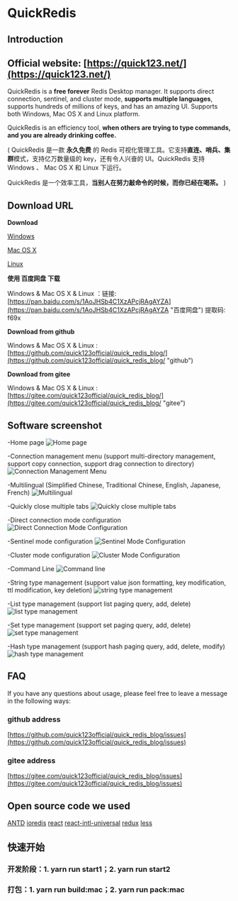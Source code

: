 # QuickRedis
## Introduction
## Official website: [https://quick123.net/](https://quick123.net/)
QuickRedis is a **free forever** Redis Desktop manager. It supports direct connection, sentinel, and cluster mode, **supports multiple languages**, supports hundreds of millions of keys, and has an amazing UI. Supports both Windows, Mac OS X and Linux platform.

QuickRedis is an efficiency tool, **when others are trying to type commands, and you are already drinking coffee.**

(
QuickRedis 是一款 **永久免费** 的 Redis 可视化管理工具。它支持**直连、哨兵、集群**模式，支持亿万数量级的 key，还有令人兴奋的 UI。QuickRedis 支持 Windows 、 Mac OS X 和 Linux 下运行。

QuickRedis 是一个效率工具，**当别人在努力敲命令的时候，而你已经在喝茶。** 
)

## Download URL 
**Download**

[Windows](https://github.com/quick123official/quick_redis_blog/releases/download/v2.1.0/QuickRedis-2.1.0-win.exe "Windows")

[Mac OS X](https://github.com/quick123official/quick_redis_blog/releases/download/v2.1.0/QuickRedis-2.1.0-mac.dmg "Mac OS X")

[Linux](https://github.com/quick123official/quick_redis_blog/releases/download/v2.1.0/QuickRedis-2.1.0-linux-x86_64.AppImage "Linux")

**使用 百度网盘 下载**

Windows & Mac OS X & Linux ：链接: [https://pan.baidu.com/s/1AoJHSb4C1XzAPcjRAgAYZA](https://pan.baidu.com/s/1AoJHSb4C1XzAPcjRAgAYZA "百度网盘") 提取码: f69x

**Download from github**

Windows & Mac OS X & Linux : [https://github.com/quick123official/quick_redis_blog/](https://github.com/quick123official/quick_redis_blog/ "github")

**Download from gitee**

Windows & Mac OS X & Linux : [https://gitee.com/quick123official/quick_redis_blog/](https://gitee.com/quick123official/quick_redis_blog/ "gitee")

## Software screenshot

-Home page
![Home page](https://quick123.net/images/introduction/key-zset-value.png "Home page")

-Connection management menu (support multi-directory management, support copy connection, support drag connection to directory)
![Connection Management Menu](https://quick123.net/images/introduction/host-menu.png "Connection Management Menu")

-Multilingual (Simplified Chinese, Traditional Chinese, English, Japanese, French)
![Multilingual](https://quick123.net/images/introduction/muti-language.png "Multilingual")

-Quickly close multiple tabs
![Quickly close multiple tabs](https://quick123.net/images/introduction/fast-close.png "Quickly close multiple tabs")

-Direct connection mode configuration
![Direct Connection Mode Configuration](https://quick123.net/images/introduction/direct-config.png "Direct Connection Mode Configuration")

-Sentinel mode configuration
![Sentinel Mode Configuration](https://quick123.net/images/introduction/sentinel-config.png "Sentinel Mode Configuration")

-Cluster mode configuration
![Cluster Mode Configuration](https://quick123.net/images/introduction/cluster-config.png "Cluster Mode Configuration")

-Command Line
![Command line](https://quick123.net/images/introduction/command-line.png "Command line")

-String type management (support value json formatting, key modification, ttl modification, key deletion)
![string type management](https://quick123.net/images/introduction/key-string-value-json.png "string type management")

-List type management (support list paging query, add, delete)
![list type management](https://quick123.net/images/introduction/key-list-value.png "list type management")

-Set type management (support set paging query, add, delete)
![set type management](https://quick123.net/images/introduction/key-set-value.png "set type management")

-Hash type management (support hash paging query, add, delete, modify)
![hash type management](https://quick123.net/images/introduction/key-hash-value.png "hash type management")

## FAQ
If you have any questions about usage, please feel free to leave a message in the following ways:

### github address
[https://github.com/quick123official/quick_redis_blog/issues](https://github.com/quick123official/quick_redis_blog/issues)

### gitee address

[https://gitee.com/quick123official/quick_redis_blog/issues](https://gitee.com/quick123official/quick_redis_blog/issues)

## Open source code we used

[ANTD](https://ant.design/index-cn)  [ioredis](https://github.com/luin/ioredis) [react](https://reactjs.org/) [react-intl-universal](https://github.com/alibaba/react-intl-universal) [redux](https://redux.js.org/) [less](http://lesscss.org/features/)

## 快速开始
### 开发阶段：1. yarn run start1；2. yarn run start2
### 打包：1. yarn run build:mac；2. yarn run pack:mac
